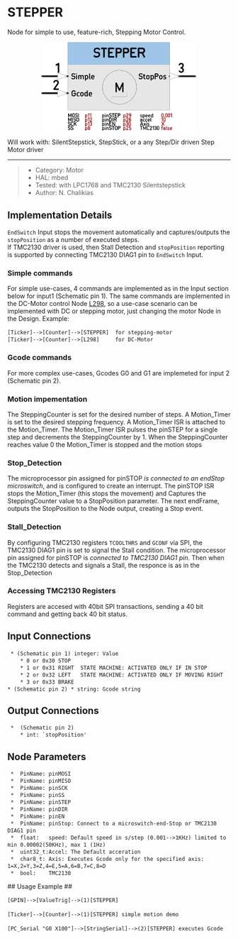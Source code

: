 # STEPPER

Node for simple to use, feature-rich, Stepping Motor Control. 
<p align="center">
<img
src="img/01.PNG"
width = 350
/>
</p>
Will work with: SilentStepstick, StepStick, or a any Step/Dir driven Step Motor driver  

----

>  *  Category: Motor
>  *  HAL: mbed
>  *  Tested: with LPC1768 and TMC2130 Silentstepstick
>  *  Author: N. Chalikias

## Implementation Details
`EndSwitch` Input stops the movement automatically and captures/outputs the `stopPosition` as a number of executed steps.  
If TMC2130 driver is used, then Stall Detection and `stopPosition` reporting is supported by connecting TMC2130 DIAG1 pin to `EndSwitch` Input.

### Simple commands
For simple use-cases, 4 commands are implemented as in the Input section below for input1 (Schematic pin 1). The same commands are implemented in the DC-Motor control Node [L298](https://github.com/nBlocksStudioNodes/nblocks_l298), so a use-case scenario can be implemented with DC or stepping motor, just changing the motor Node in the Design. Example:  
```
[Ticker]-->[Counter]-->[STEPPER]  for stepping-motor
[Ticker]-->[Counter]-->[L298]     for DC-Motor
```

<!-- pagebreak -->

### Gcode commands
For more complex use-cases, Gcodes G0 and G1 are implemeted for input 2 (Schematic pin 2).

### Motion impementation
The SteppingCounter is set for the desired number of steps.
A Motion_Timer is set to the desired stepping frequency. A Motion_Timer ISR is attached to the Motion_Timer. The Motion_Timer ISR pulses the pinSTEP for a single step and decrements the SteppingCounter by 1. When the SteppingCounter reaches value 0 the Motion_Timer is stopped and the motion stops

### Stop_Detection
The microprocessor pin assigned for pinSTOP *is connected to an endStop microswitch*, and  is configured to create an interrupt. The pinSTOP ISR stops the Motion_Timer (this stops the movement) and Captures the SteppingCounter value to a StopPosition parameter. The next endFrame, outputs the StopPosition to the Node output, creating a Stop event.

### Stall_Detection
By configuring TMC2130 registers `TCOOLTHRS` and `GCONF` via SPI, the TMC2130 DIAG1 pin is set to signal the Stall condition. The microprocessor pin assigned for pinSTOP is *connected to TMC2130 DIAG1 pin*. Then when the TMC2130 detects and signals a Stall, the responce is as in the Stop_Detection 
 

### Accessing TMC2130 Registers
Registers are accesed with 40bit SPI transactions, sending a 40 bit command and getting back 40 bit status.


## Input Connections

```
 * (Schematic pin 1) integer: Value
    * 0 or 0x30 STOP  
    * 1 or 0x31 RIGHT  STATE MACHINE: ACTIVATED ONLY IF IN STOP
    * 2 or 0x32 LEFT   STATE MACHINE: ACTIVATED ONLY IF MOVING RIGHT
    * 3 or 0x33 BRAKE 
* (Schematic pin 2) * string: Gcode string
```

## Output Connections ##

```
 *  (Schematic pin 2) 
    * int: `stopPosition'
```

<!-- pagebreak -->

## Node Parameters ##

```
 *  PinName: pinMOSI 
 *  PinName: pinMISO 
 *  PinName: pinSCK
 *  PinName: pinSS
 *  PinName: pinSTEP
 *  PinName: pinDIR
 *  PinName: pinEN
 *  PinName: pinStop: Connect to a microswitch-end-Stop or TMC2130 DIAG1 pin
 *  float:   speed: Default speed in s/step (0.001-->1KHz) limited to min 0.00002(50KHz), max 1 (1Hz)
 *  uint32_t:Accel: The Default acceration
 *  char8_t: Axis: Executes Gcode only for the specified axis: 1=X,2=Y,3=Z,4=E,5=A,6=B,7=C,8=D
 *  bool:    TMC2130
```


## Usage Example ##

```
[GPIN]-->[ValueTrig]-->(1)[STEPPER]

[Ticker]-->[Counter]-->(1)[STEPPER] simple motion demo

[PC_Serial "G0 X100"]-->[StringSerial]-->(2)[STEPPER] executes Gcode

```




